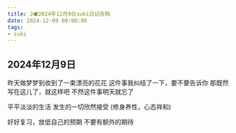 ```yaml
---
title: J🕊️2024年12月9日suki日记存档
date: 2024-12-09 00:00:00
tags:
- suki
---
```


## 2024年12月9日

昨天做梦梦到收到了一束漂亮的花花
这件事我纠结了一下，要不要告诉你
那既然写在这儿了，就这样吧
不然这件事明天就忘了

平平淡淡的生活
发生的一切欣然接受
(修身养性，心态祥和)

好好复习，放低自己的预期
不要有额外的期待
